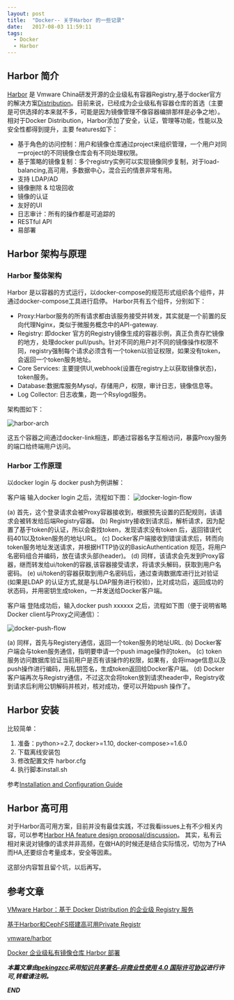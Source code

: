 ```yaml
---
layout: post
title:  "Docker-- 关于Harbor 的一些记录"
date:   2017-08-03 11:59:11
tags: 
  - Docker
  - Harbor
---
```



##  Harbor 简介

[Harbor](https://github.com/vmware/harbor) 是 Vmware China研发开源的企业级私有容器Registry,基于docker官方的解决方案[Distribution](https://github.com/docker/distribution)。目前来说，已经成为企业级私有容器仓库的首选（主要是可供选择的本来就不多，可能是因为镜像管理不像容器编排那样是必争之地）。相对于Docker Distribution，Harbor添加了安全，认证，管理等功能，性能以及安全性都得到提升，主要 features如下：

- 基于角色的访问控制：用户和镜像仓库通过project来组织管理，一个用户对同一project的不同镜像仓库会有不同处理权限。
- 基于策略的镜像复制：多个registry实例可以实现镜像同步复制，对于load-balancing,高可用，多数据中心，混合云的情景非常有用。
- 支持 LDAP/AD
- 镜像删除 & 垃圾回收
- 镜像的认证
- 友好的UI
- 日志审计：所有的操作都是可追踪的
- RESTful API
- 易部署 

## Harbor 架构与原理

### Harbor 整体架构

Harbor 是以容器的方式运行，以docker-compose的规范形式组织各个组件，并通过docker-compose工具进行启停。
Harbor共有五个组件，分别如下：
- Proxy:Harbor服务的所有请求都由该服务接受并转发，其实就是一个前置的反向代理Nginx，类似于微服务概念中的API-gateway.
- Registry: 即docker 官方的Registry镜像生成的容器示例，真正负责存贮镜像的地方，处理docker pull/push。针对不同的用户对不同的镜像操作权限不同，registry强制每个请求必须含有一个token以验证权限，如果没有token，会返回一个token服务地址。
- Core Services: 主要提供UI,webhook(设置在registry上以获取镜像状态)，token服务。
- Database:数据库服务Mysql，存储用户，权限，审计日志，镜像信息等。
- Log Collector: 日志收集，跑一个Rsylogd服务。

架构图如下：

![harbor-arch](https://raw.githubusercontent.com/zhangchenchen/zhangchenchen.github.io/hexo/images/2017-08-03.harbor-arc.jpg)

这五个容器之间通过docker-link相连，即通过容器名字互相访问，暴露Proxy服务的端口给终端用户访问。

### Harbor 工作原理

以docker login 与 docker push为例讲解：

客户端 输入docker login 之后，流程如下图：
![docker-login-flow](https://raw.githubusercontent.com/zhangchenchen/zhangchenchen.github.io/hexo/images/2017-08-03-harbor-flow1.jpg)

(a) 首先，这个登录请求会被Proxy容器接收到，根据预先设置的匹配规则，该请求会被转发给后端Registry容器。
(b) Registry接收到请求后，解析请求，因为配置了基于token的认证，所以会查找token，发现请求没有token 后，返回错误代码401以及token服务的地址URL。
(c) Docker客户端接收到错误请求后，转而向token服务地址发送请求，并根据HTTP协议的BasicAuthentication 规范，将用户名密码组合并编码，放在请求头部(header)。
(d) 同样，该请求会先发到Proxy容器，继而转发给ui/token的容器,该容器接受请求，将请求头解码，获取到用户名密码。
(e) ui/token的容器获取到用户名密码后，通过查询数据库进行比对验证(如果是LDAP 的认证方式,就是与LDAP服务进行校验)，比对成功后，返回成功的状态码，并用密钥生成token，一并发送给Docker客户端。

客户端 登陆成功后，输入docker push xxxxxx 之后，流程如下图（便于说明省略Docker client与Proxy之间通信）：

![docker-push-flow](https://raw.githubusercontent.com/zhangchenchen/zhangchenchen.github.io/hexo/images/2017-08-03-harbor-flow-2.jpg)

(a) 同样，首先与Registery通信，返回一个token服务的地址URL.
(b) Docker客户端会与token服务通信，指明要申请一个push image操作的token。
(c) token服务访问数据库验证当前用户是否有该操作的权限，如果有，会将image信息以及push操作进行编码，用私钥签名，生成token返回给Docker客户端。
(d) Docker客户端再次与Registry通信，不过这次会将token放到请求header中，Registry收到请求后利用公钥解码并核对，核对成功，便可以开始push 操作了。


## Harbor 安装

比较简单：

1. 准备：python>=2.7, docker>=1.10, docker-compose>=1.6.0
2. 下载离线安装包
3. 修改配置文件 harbor.cfg
4. 执行脚本install.sh 

参考[Installation and Configuration Guide](https://github.com/vmware/harbor/blob/master/docs/installation_guide.md)


## Harbor 高可用

对于Harbor高可用方案，目前并没有最佳实践，不过我看issues上有不少相关内容，可以参考[Harbor HA feature design proposal/discussion](https://github.com/vmware/harbor/issues/327)。
其实，私有云相对来说对镜像的请求并非高频，在做HA的时候还是结合实际情况，切勿为了HA而HA,还要综合考量成本，安全等因素。

这部分内容暂且留个坑，以后再写。



## 参考文章


[VMware Harbor：基于 Docker Distribution 的企业级 Registry 服务](https://segmentfault.com/a/1190000007705296)

[基于Harbor和CephFS搭建高可用Private Registr](http://tonybai.com/2017/06/09/setup-a-high-availability-private-registry-based-on-harbor-and-cephfs/)

[vmware/harbor](https://github.com/vmware/harbor)

[Docker 企业级私有镜像仓库 Harbor 部署](http://jaminzhang.github.io/docker/Enterprise-class-private-Docker-Container-Registry-Harbor-deploying/)

***本篇文章由[pekingzcc](https://zhangchenchen.github.io/)采用[知识共享署名-非商业性使用 4.0 国际许可协议](https://creativecommons.org/licenses/by-nc-sa/4.0/)进行许可,转载请注明。***


 ***END***